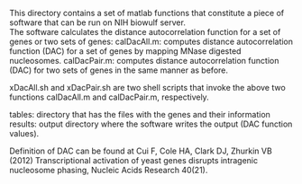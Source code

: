 This directory contains a set of matlab functions that constitute a piece of software that can be run on NIH biowulf server.  
The software calculates the distance autocorrelation function for a set of genes or two sets of genes:
calDacAll.m: computes distance autocorrelation function (DAC) for a set of genes by mapping MNase digested nucleosomes. 
calDacPair.m: computes distance autocorrelation function (DAC) for two sets of genes in the same manner as before.

xDacAll.sh and xDacPair.sh are two shell scripts that invoke the above two functions calDacAll.m and calDacPair.m, respectively.

tables: directory that has the files with the genes and their information 
results: output directory where the software writes the output (DAC function values).  

Definition of DAC can be found at Cui F, Cole HA, Clark DJ, Zhurkin VB (2012) Transcriptional activation of yeast genes disrupts intragenic nucleosome phasing, Nucleic Acids Research 40(21).
